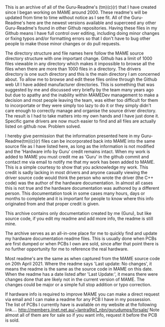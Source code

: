 This is an archive of all of the Guru-Readme's (tm)(c)(r) that I have created since I began working on MAME around 2000. These readme's will be updated from time to time without notice as I see fit. All of the Guru-Readme's here are the newest versions available and superceed any other Guru-Readme's found in other Github repositories.
Having these files in my Github means I have full control over editing, including doing minor changes or fixing typos and/or formatting errors so that I don't have to bug other people to make those minor changes or do pull requests.

The directory structure and file names here follow the MAME source directory structure with one important change. Github has a limit of 1000 files viewable in any directory which makes it impossible to browse all the files when there are more than 1000 files in a directory. The drivers directory is one such directory and this is the main directory I am concerned about. To allow me to browse and edit these files online through the Github web UI I have added manufacturer directories. This is something that was suggested by me and discussed very briefly by the team many years ago but due to apathy and the inability within MAMEDev management to make a decision and most people leaving the team, was either too difficult for them to incorportate or they were simply too lazy to do it or they simply didn't care enough to correctly manage and organise the source driver directory. The result is I had to take matters into my own hands and I have just done it. Specific game drivers are now much easier to find and all files are actually listed on github now. Problem solved.

I hereby give permission that the information presented here in my Guru-Readme(tm)(c)(r) files can be incorporated back into MAME into the same source file as I have listed here, as long as the information is not modified and the 'Hardware info by Guru' credit remains intact. When my work is added to MAME you must credit me as 'Guru' in the github commit and contact me via email to notify me that my work has been added to MAME. This is a simple courtesy to show that you acknowledge my work. This credit is sadly lacking in most drivers and anyone casually viewing the driver source code would think the person who wrote the driver (the C++ code) was the author of the hardware documentation. In almost all cases this is not true and the hardware documentation was authored by a different person. This documentation took in some cases many hours, days or months to complete and it is important for people to know where this info originated from and that proper credit is given. 

This archive contains only documentation created by me (Guru), but like source code, if you edit my readme and add more info, the readme is still mine. 

The archive serves as an all-in-one place for me to quickly find and update my hardware documentation readme files. This is usually done when PCBs are first dumped or when PCBs I own are sold, since after that point there is no further opportunity for me to reference the real hardware.

Most readme's are the same as when captured from the MAME source code on 20th April 2021. Where the readme says 'Last update: No changes', it means the readme is the same as the source code in MAME on this date. When the readme has a date listed after 'Last Update:', it means there were changes done that are likely not in the current version of MAME. The changes could be major or a simple full stop addition or typo correction.

If hardware info is required to improve MAME you can make a direct request via email and I can make a readme for any PCB I have in my possession.
The list of PCBs I currently have is available on my website at the following link....
http://members.iinet.net.au/~lantra9jp1_nbn/gurudumps/forsale/
Note almost all of them are for sale so if you want info, request it before the PCB is sold. 
